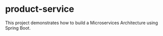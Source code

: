 # product-service
This project demonstrates how to build a Microservices Architecture using Spring Boot.
